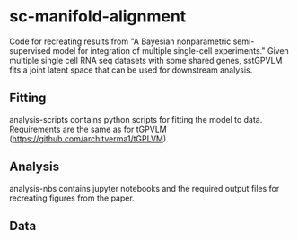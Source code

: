 # sc-manifold-alignment
Code for recreating results from "A Bayesian nonparametric semi-supervised model for integration of multiple single-cell experiments." Given multiple single cell RNA seq datasets with some shared genes, sstGPVLM fits a joint latent space that can be used for downstream analysis. 

## Fitting
analysis-scripts contains python scripts for fitting the model to data. Requirements are the same as for tGPVLM (https://github.com/architverma1/tGPLVM).

## Analysis
analysis-nbs contains jupyter notebooks and the required output files for recreating figures from the paper. 

## Data

